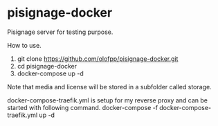 # pisignage-docker
Pisignage server for testing purpose. 


How to use.
1. git clone https://github.com/olofpp/pisignage-docker.git
2. cd pisignage-docker
3. docker-compose up -d

Note that media and license will be stored in a subfolder called storage.

docker-compose-traefik.yml is setup for my reverse proxy and can be started with following command. 
docker-compose -f docker-compose-traefik.yml up -d
